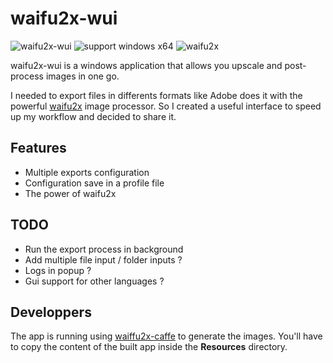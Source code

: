# waifu2x-wui
![waifu2x-wui](https://img.shields.io/badge/1.0.0-waifu2x--wui-orange)
![support windows x64](https://img.shields.io/badge/support-windows%20x64-green)
![waifu2x](https://img.shields.io/badge/image--processor-waifu2x-green)

waifu2x-wui is a windows application that allows you upscale and post-process images in one go.

I needed to export files in differents formats like Adobe does it with the powerful [waifu2x](https://waifu2x.udp.jp/) image processor.
So I created a useful interface to speed up my workflow and decided to share it.

## Features

* Multiple exports configuration
* Configuration save in a profile file
* The power of waifu2x

## TODO

* Run the export process in background
* Add multiple file input / folder inputs ?
* Logs in popup ?
* Gui support for other languages ?

## Developpers

The app is running using [waiffu2x-caffe](https://github.com/lltcggie/waifu2x-caffe) to generate the images.
You'll have to copy the content of the built app inside the **Resources** directory.
